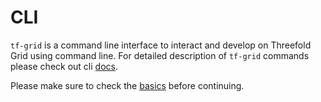 # CLI

`tf-grid` is a command line interface to interact and develop on Threefold Grid using command line.
For detailed description of `tf-grid` commands please check out cli [docs](https://github.com/threefoldtech/tf-grid-cli/tree/development/docs).

Please make sure to check the [basics](../getstarted/tfgrid3_getstarted.md) before continuing.
